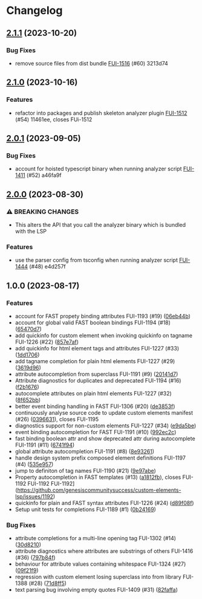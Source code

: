# Changelog

## [2.1.1](https://github.com/genesiscommunitysuccess/custom-elements-lsp/compare/v2.1.0...v2.1.1) (2023-10-20)


### Bug Fixes

* remove source files from dist bundle [FUI-1516](https://github.com/genesiscommunitysuccess/custom-elements-lsp/issues/1516) (#60) 3213d74

## [2.1.0](https://github.com/genesiscommunitysuccess/custom-elements-lsp/compare/v2.0.1...v2.1.0) (2023-10-16)


### Features

* refactor into packages and publish skeleton analyzer plugin [FUI-1512](https://github.com/genesiscommunitysuccess/custom-elements-lsp/issues/1512) (#54) 11461ee, closes FUi-1512

## [2.0.1](https://github.com/genesiscommunitysuccess/custom-elements-lsp/compare/v2.0.0...v2.0.1) (2023-09-05)


### Bug Fixes

* account for hoisted typescript binary when running analyzer script [FUI-1411](https://github.com/genesiscommunitysuccess/custom-elements-lsp/issues/1411) (#52) a46fa9f

## [2.0.0](https://github.com/genesiscommunitysuccess/custom-elements-lsp/compare/v1.0.0...v2.0.0) (2023-08-30)


### ⚠ BREAKING CHANGES

* This alters the API that you call the analyzer binary which is bundled with the LSP

### Features

* use the parser config from tsconfig when running analyzer script [FUI-1444](https://github.com/genesiscommunitysuccess/custom-elements-lsp/issues/1444) (#48) e4d257f

## 1.0.0 (2023-08-17)


### Features

* account for FAST propety binding attributes FUI-1193 (#19) ([06eb44b](https://github.com/genesiscommunitysuccess/custom-elements-lsp/commit/06eb44ba82e043774fbe2228c882eb84d7659ed7))
* account for global valid FAST boolean bindings FUI-1194 (#18) ([65470d7](https://github.com/genesiscommunitysuccess/custom-elements-lsp/commit/65470d72e637f30f32bbbfb38879e3b573b25c6f))
* add quickinfo for custom element when invoking quickinfo on tagname FUI-1226 (#22) ([857e7af](https://github.com/genesiscommunitysuccess/custom-elements-lsp/commit/857e7af498a955b730a65123baa11cb5c3f34ac5))
* add quickinfo for html element tags and attributes FUI-1227 (#33) ([1dd1706](https://github.com/genesiscommunitysuccess/custom-elements-lsp/commit/1dd17069f3e4e0a38ca42cd136d2a5af397c6ad2))
* add tagname completion for plain html elements FUI-1227 (#29) ([3619d96](https://github.com/genesiscommunitysuccess/custom-elements-lsp/commit/3619d962403a62a4aeade8cb15e3add5135fcbdc))
* attribute autocompletion from superclass FUI-1191 (#9) ([20141d7](https://github.com/genesiscommunitysuccess/custom-elements-lsp/commit/20141d7df265dd2fb7b045ad4cebddc62186fd15))
* Attribute diagnostics for duplicates and deprecated FUI-1194 (#16) ([f2b1676](https://github.com/genesiscommunitysuccess/custom-elements-lsp/commit/f2b16760a17f8dc376dec10514a6514d6379e06c))
* autocomplete attributes on plain html elements FUI-1227 (#32) ([8f652bb](https://github.com/genesiscommunitysuccess/custom-elements-lsp/commit/8f652bbf1a003644654985d1b728aeec8561bc46))
* better event binding handling in FAST FUI-1306 (#20) ([de3853f](https://github.com/genesiscommunitysuccess/custom-elements-lsp/commit/de3853f3fab67c9292b9046604115fc514f57129))
* continuously analyse source code to update custom elements manifest (#26) ([0396631](https://github.com/genesiscommunitysuccess/custom-elements-lsp/commit/0396631c787c800bbe4df1e9cdf4280cb0a9b874)), closes FUI-1195
* diagnostics support for non-custom elements FUI-1227 (#34) ([e9da5be](https://github.com/genesiscommunitysuccess/custom-elements-lsp/commit/e9da5be70d49b547282d76210edd0962a60ec60a))
* event binding autocompletion for FAST FUI-1191 (#10) ([992ec2c](https://github.com/genesiscommunitysuccess/custom-elements-lsp/commit/992ec2cce692077e3424adc6e1b2d9ba91576ba1))
* fast binding boolean attr and show deprecated attr during autocomplete FUI-1191 (#11) ([6741f94](https://github.com/genesiscommunitysuccess/custom-elements-lsp/commit/6741f947bbe5468c1ae90bd7b0bc40f5fb370378))
* global attribute autocompletion FUI-1191 (#8) ([8e93261](https://github.com/genesiscommunitysuccess/custom-elements-lsp/commit/8e93261867d99f4c60debef789fb68e39d989ef3))
* handle design system prefix composed element definitions FUI-1197 (#4) ([535e957](https://github.com/genesiscommunitysuccess/custom-elements-lsp/commit/535e957ed688230c770d29fe6b5d311ed035b946))
* jump to definiton of tag names FUI-1190 (#21) ([9e97abe](https://github.com/genesiscommunitysuccess/custom-elements-lsp/commit/9e97abe34a943af7c4234eb59542bd769263fcfd))
* Property autocompletion in FAST templates (#13) ([a1812fb](https://github.com/genesiscommunitysuccess/custom-elements-lsp/commit/a1812fb32d7b2d22e8c39a8756b3ff5299f25f82)), closes FUI-1192 FUI-1192 FUI-1192](https://github.com/genesiscommunitysuccess/custom-elements-lsp/issues/1192)
* quickinfo for plain and FAST syntax attributes FUI-1226 (#24) ([d89f08f](https://github.com/genesiscommunitysuccess/custom-elements-lsp/commit/d89f08f825421d83e7cbcf2d4a628932951b9d30))
* Setup unit tests for completions FUI-1189 (#1) ([0b24169](https://github.com/genesiscommunitysuccess/custom-elements-lsp/commit/0b241693c234225b3d3c2e29fd6d1498ccd557ec))


### Bug Fixes

* attribute completions for a multi-line opening tag FUI-1302 (#14) ([30d8210](https://github.com/genesiscommunitysuccess/custom-elements-lsp/commit/30d821008d25e325d4ef25a888c9e2ffbac19c02))
* attribute diagnostics where attributes are substrings of others FUI-1416 (#36) ([797b84f](https://github.com/genesiscommunitysuccess/custom-elements-lsp/commit/797b84f49b5b9ce9f5fea33ebf108b30ccb4b3a3))
* behaviour for attribute values containing whitespace FUI-1324 (#27) ([09f21f9](https://github.com/genesiscommunitysuccess/custom-elements-lsp/commit/09f21f9900668dde6a9e19ff1af3ed14687d0333))
* regression with custom element losing superclass into from library FUI-1388 (#28) ([71d8ff5](https://github.com/genesiscommunitysuccess/custom-elements-lsp/commit/71d8ff5c16a86bc18b42ea4647e7543fd709e474))
* text parsing bug involving empty quotes FUI-1409 (#31) ([82faffa](https://github.com/genesiscommunitysuccess/custom-elements-lsp/commit/82faffa9060d19fa930e9c2b246a90cff34ec26b))
